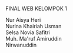 FINAL WEB KELOMPOK 1

Nur Aisya Heri <br>
Nurina Khairiah Usman <br>
Selsa Novia Safitri <br>
Muh. Ma'ruf Amiruddin <br>
Nirwanuddin
